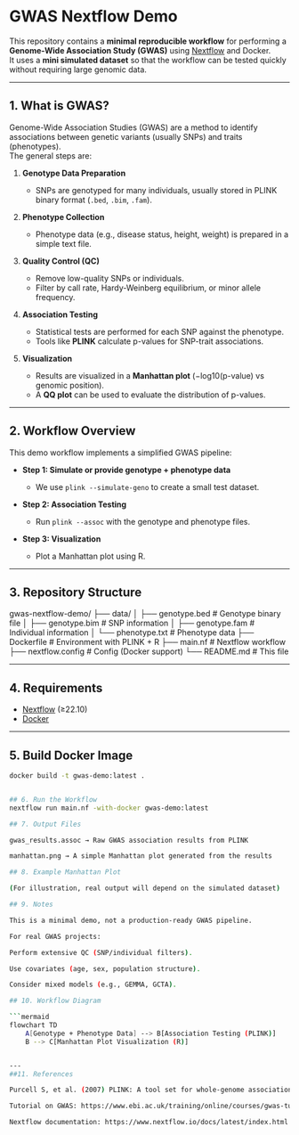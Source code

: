 # GWAS Nextflow Demo

This repository contains a **minimal reproducible workflow** for performing a **Genome-Wide Association Study (GWAS)** using [Nextflow](https://www.nextflow.io/) and Docker.  
It uses a **mini simulated dataset** so that the workflow can be tested quickly without requiring large genomic data.

---

## 1. What is GWAS?

Genome-Wide Association Studies (GWAS) are a method to identify associations between genetic variants (usually SNPs) and traits (phenotypes).  
The general steps are:

1. **Genotype Data Preparation**  
   - SNPs are genotyped for many individuals, usually stored in PLINK binary format (`.bed`, `.bim`, `.fam`).  

2. **Phenotype Collection**  
   - Phenotype data (e.g., disease status, height, weight) is prepared in a simple text file.  

3. **Quality Control (QC)**  
   - Remove low-quality SNPs or individuals.  
   - Filter by call rate, Hardy-Weinberg equilibrium, or minor allele frequency.  

4. **Association Testing**  
   - Statistical tests are performed for each SNP against the phenotype.  
   - Tools like **PLINK** calculate p-values for SNP-trait associations.  

5. **Visualization**  
   - Results are visualized in a **Manhattan plot** (−log10(p-value) vs genomic position).  
   - A **QQ plot** can be used to evaluate the distribution of p-values.  

---

## 2. Workflow Overview

This demo workflow implements a simplified GWAS pipeline:

- **Step 1: Simulate or provide genotype + phenotype data**  
  - We use `plink --simulate-geno` to create a small test dataset.  

- **Step 2: Association Testing**  
  - Run `plink --assoc` with the genotype and phenotype files.  

- **Step 3: Visualization**  
  - Plot a Manhattan plot using R.  

---

## 3. Repository Structure
gwas-nextflow-demo/
├── data/
│ ├── genotype.bed # Genotype binary file
│ ├── genotype.bim # SNP information
│ ├── genotype.fam # Individual information
│ └── phenotype.txt # Phenotype data
├── Dockerfile # Environment with PLINK + R
├── main.nf # Nextflow workflow
├── nextflow.config # Config (Docker support)
└── README.md # This file


---

## 4. Requirements

- [Nextflow](https://www.nextflow.io/) (≥22.10)  
- [Docker](https://docs.docker.com/)  

---

## 5. Build Docker Image

```bash
docker build -t gwas-demo:latest .


## 6. Run the Workflow
nextflow run main.nf -with-docker gwas-demo:latest

## 7. Output Files

gwas_results.assoc → Raw GWAS association results from PLINK

manhattan.png → A simple Manhattan plot generated from the results

## 8. Example Manhattan Plot

(For illustration, real output will depend on the simulated dataset)

## 9. Notes

This is a minimal demo, not a production-ready GWAS pipeline.

For real GWAS projects:

Perform extensive QC (SNP/individual filters).

Use covariates (age, sex, population structure).

Consider mixed models (e.g., GEMMA, GCTA).

## 10. Workflow Diagram

```mermaid
flowchart TD
    A[Genotype + Phenotype Data] --> B[Association Testing (PLINK)]
    B --> C[Manhattan Plot Visualization (R)]


---
##11. References

Purcell S, et al. (2007) PLINK: A tool set for whole-genome association and population-based linkage analyses.

Tutorial on GWAS: https://www.ebi.ac.uk/training/online/courses/gwas-tutorial/

Nextflow documentation: https://www.nextflow.io/docs/latest/index.html
